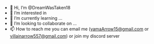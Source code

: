 - 👋 Hi, I’m @DreamWasTaken18
- 👀 I’m interested in 
- 🌱 I’m currently learning ...
- 💞️ I’m looking to collaborate on ...
- 📫 How to reach me you can email me (yamaArrow15@gmail.com or villainarrow557@gmail.com) or join my discord server 

<!---
DreamWasTaken18/DreamWasTaken18 is a ✨ special ✨ repository because its `README.md` (this file) appears on your GitHub profile.
You can click the Preview link to take a look at your changes.
--->
